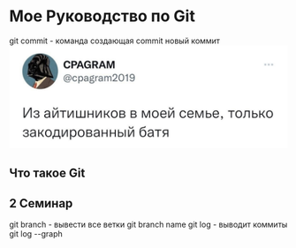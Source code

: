 # Мое Руководство по Git
 git commit - команда создающая commit
 новый коммит
 ![](aaaaaa.jpg)
 ## Что такое Git  


 ## 2 Семинар
 git branch - вывести все ветки
 git branch name
 git log - выводит коммиты
 git log --graph
